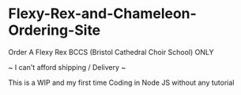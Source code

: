 # Flexy-Rex-and-Chameleon-Ordering-Site

Order A Flexy Rex BCCS (Bristol Cathedral Choir School) ONLY

~ I can't afford shipping / Delivery ~

This is a WIP and my first time Coding in Node JS without any tutorial

